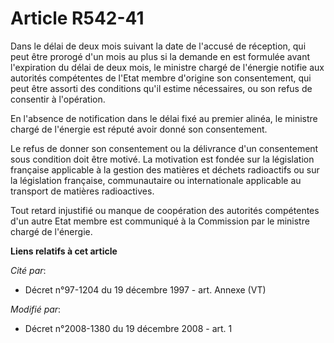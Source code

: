 # Article R542-41

Dans le délai de deux mois suivant la date de l'accusé de réception, qui peut être prorogé d'un mois au plus si la demande en
est formulée avant l'expiration du délai de deux mois, le ministre chargé de l'énergie notifie aux autorités compétentes de
l'Etat membre d'origine son consentement, qui peut être assorti des conditions qu'il estime nécessaires, ou son refus de
consentir à l'opération. 

En l'absence de notification dans le délai fixé au premier alinéa, le ministre chargé de l'énergie est réputé avoir donné son
consentement. 

Le refus de donner son consentement ou la délivrance d'un consentement sous condition doit être motivé. La motivation est
fondée sur la législation française applicable à la gestion des matières et déchets radioactifs ou sur la législation
française, communautaire ou internationale applicable au transport de matières radioactives. 

Tout retard injustifié ou manque de coopération des autorités compétentes d'un autre Etat membre est communiqué à la
Commission par le ministre chargé de l'énergie.

**Liens relatifs à cet article**

_Cité par_:

  - Décret n°97-1204 du 19 décembre 1997 - art. Annexe (VT)

_Modifié par_:

  - Décret n°2008-1380 du 19 décembre 2008 - art. 1
